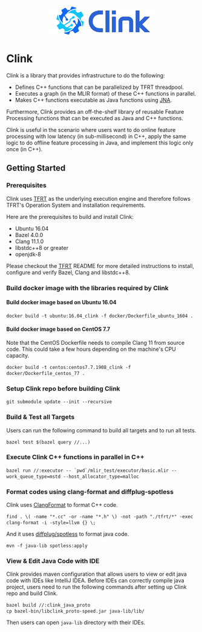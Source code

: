 <p align="center">
  <img src="./docs/clink_logo.png" height="80px"/>
</p>

# Clink

Clink is a library that provides infrastructure to do the following:
- Defines C++ functions that can be parallelized by TFRT threadpool.
- Executes a graph (in the MLIR format) of these C++ functions in parallel.
- Makes C++ functions executable as Java functions using
  [JNA](https://github.com/java-native-access/jna).

Furthermore, Clink provides an off-the-shelf library of reusable Feature
Processing functions that can be executed as Java and C++ functions.

Clink is useful in the scenario where users want to do online feature
processing with low latency (in sub-millisecond) in C++, apply the same logic
to do offline feature processing in Java, and implement this logic only once
(in C++).

## Getting Started

### Prerequisites

Clink uses [TFRT](https://github.com/tensorflow/runtime) as the underlying
execution engine and therefore follows TFRT's Operation System and installation
requirements.

Here are the prerequisites to build and install Clink:
- Ubuntu 16.04
- Bazel 4.0.0
- Clang 11.1.0
- libstdc++8 or greater
- openjdk-8

Please checkout the [TFRT](https://github.com/tensorflow/runtime) README for
more detailed instructions to install, configure and verify Bazel, Clang and
libstdc++8.

### Build docker image with the libraries required by Clink

#### Build docker image based on Ubuntu 16.04

```
docker build -t ubuntu:16.04_clink -f docker/Dockerfile_ubuntu_1604 .
```

#### Build docker image based on CentOS 7.7

Note that the CentOS Dockerfile needs to compile Clang 11 from source code.
This could take a few hours depending on the machine's CPU capacity.

```
docker build -t centos:centos7.7.1908_clink -f docker/Dockerfile_centos_77 .
```

### Setup Clink repo before building Clink

```
git submodule update --init --recursive
```

### Build & Test all Targets

Users can run the following command to build all targets and to run all tests.

```
bazel test $(bazel query //...)
```

### Execute Clink C++ functions in parallel in C++

```
bazel run //:executor -- `pwd`/mlir_test/executor/basic.mlir --work_queue_type=mstd --host_allocator_type=malloc
```

### Format codes using clang-format and diffplug-spotless

Clink uses [ClangFormat](https://clang.llvm.org/docs/ClangFormat.html) to format C++ code.

```
find . \( -name "*.cc" -or -name "*.h" \) -not -path "./tfrt/*" -exec clang-format -i -style=llvm {} \;
```

And it uses [diffplug/spotless](https://github.com/diffplug/spotless) to format java code.

```
mvn -f java-lib spotless:apply
```

### View & Edit Java Code with IDE

Clink provides maven configuration that allows users to view or edit java code with IDEs like IntelliJ IDEA. Before IDEs can correctly compile java project, users need to run the following commands after setting up Clink repo and build Clink.

```
bazel build //:clink_java_proto
cp bazel-bin/libclink_proto-speed.jar java-lib/lib/
```

Then users can open `java-lib` directory with their IDEs.
